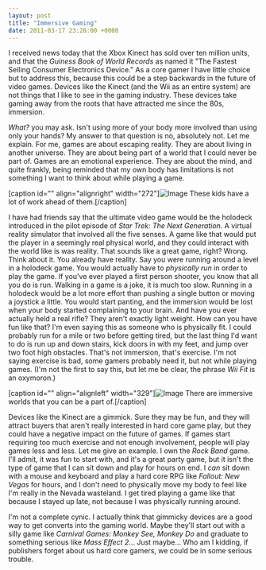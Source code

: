 ```yaml
---
layout: post
title: "Immersive Gaming"
date: 2011-03-17 23:28:00 +0000
---
```

I received news today that the Xbox Kinect has sold over ten million units, and that the <i>Guiness Book of World Records</i> as named it "The Fastest Selling Consumer Electronics Device." As a core gamer I have little choice but to address this, because this could be a step backwards in the future of video games. Devices like the Kinect (and the Wii as an entire system) are not things that I like to see in the gaming industry. These devices take gaming away from the roots that have attracted me since the 80s, immersion.

<i>What?</i> you may ask. Isn't using more of your body more involved than using only your hands? My answer to that question is no, absolutely not. Let me explain. For me, games are about escaping reality. They are about living in another universe. They are about being part of a world that I could never be part of. Games are an emotional experience. They are about the mind, and quite frankly, being reminded that my own body has limitations is not something I want to think about while playing a game.

[caption id="" align="alignright" width="272"]![Image](/https://www.jackeverett.com/rc_files/i/g/igaming1.JPG) These kids have a lot of work ahead of them.[/caption]

I have had friends say that the ultimate video game would be the holodeck introduced in the pilot episode of <i>Star Trek: The Next Generation</i>. A virtual reality simulator that involved all the five senses. A game like that would put the player in a seemingly real physical world, and they could interact with the world like is was reality. That sounds like a great game, right? Wrong. Think about it. You already have reality. Say you were running around a level in a holodeck game. You would actually have to <i>physically run</i> in order to play the game. If you've ever played a first person shooter, you know that all you do is run. Walking in a game is a joke, it is much too slow. Running in a holodeck would be a lot more effort than pushing a single button or moving a joystick a little. You would start panting, and the immersion would be lost when your body started complaining to your brain. And have you ever actually held a real rifle? They aren't exactly light weight. How can you have fun like that? I'm even saying this as someone who is physically fit. I could probably run for a mile or two before getting tired, but the last thing I'd want to do is run up and down stairs, kick doors in with my feet, and jump over two foot high obstacles. That's not immersion, that's exercise. I'm not saying exercise is bad, some gamers probably need it, but not while playing games. (I'm not the first to say this, but let me be clear, the phrase <i>Wii Fit</i> is an oxymoron.)

[caption id="" align="alignleft" width="329"]![Image](/https://www.jackeverett.com/rc_files/n/e/newvegas1.JPG) There are immersive worlds that you can be a part of.[/caption]

Devices like the Kinect are a gimmick. Sure they may be fun, and they will attract buyers that aren't really interested in hard core game play, but they could have a negative impact on the future of games. If games start requiring too much exercise and not enough involvement, people will play games less and less. Let me give an example. I own the <i>Rock Band</i> game. I'll admit, it was fun to start with, and it's a great party game, but it isn't the type of game that I can sit down and play for hours on end. I <i>can</i> sit down with a mouse and keyboard and play a hard core RPG like <i>Fallout: New Vegas</i> for hours, and I don't need to physically move my body to feel like I'm really in the Nevada wasteland. I get tired playing a game like that because I stayed up late, not because I was physically running around.

I'm not a complete cynic. I actually think that gimmicky devices are a good way to get converts into the gaming world. Maybe they'll start out with a silly game like <i>Carnival Games: Monkey See, Monkey Do</i> and graduate to something serious like <i>Mass Effect 2</i>... Just maybe... Who am I kidding, if publishers forget about us hard core gamers, we could be in some serious trouble.

